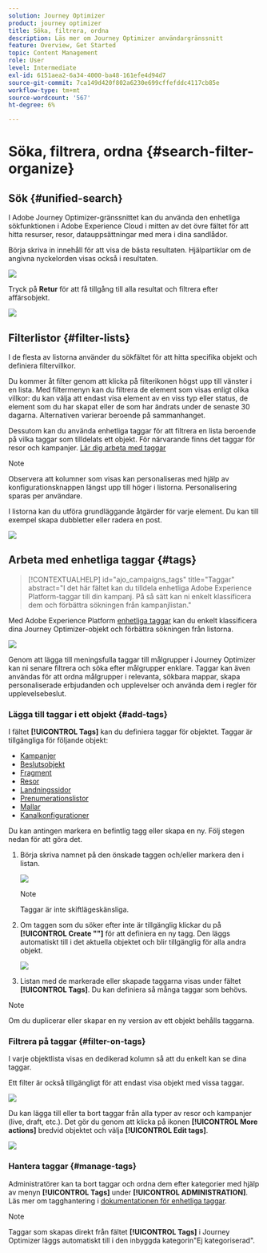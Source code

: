 ```yaml
---
solution: Journey Optimizer
product: journey optimizer
title: Söka, filtrera, ordna
description: Läs mer om Journey Optimizer användargränssnitt
feature: Overview, Get Started
topic: Content Management
role: User
level: Intermediate
exl-id: 6151aea2-6a34-4000-ba48-161efe4d94d7
source-git-commit: 7ca149d420f802a6230e699cffefddc4117cb85e
workflow-type: tm+mt
source-wordcount: '567'
ht-degree: 6%

---
```


# Söka, filtrera, ordna {#search-filter-organize}

## Sök {#unified-search}

I Adobe Journey Optimizer-gränssnittet kan du använda den enhetliga sökfunktionen i Adobe Experience Cloud i mitten av det övre fältet för att hitta resurser, resor, datauppsättningar med mera i dina sandlådor.

Börja skriva in innehåll för att visa de bästa resultaten. Hjälpartiklar om de angivna nyckelorden visas också i resultaten.

![](assets/unified-search.png)

Tryck på **Retur** för att få tillgång till alla resultat och filtrera efter affärsobjekt.

![](assets/search-and-filter.png)

## Filterlistor {#filter-lists}

I de flesta av listorna använder du sökfältet för att hitta specifika objekt och definiera filtervillkor.

Du kommer åt filter genom att klicka på filterikonen högst upp till vänster i en lista. Med filtermenyn kan du filtrera de element som visas enligt olika villkor: du kan välja att endast visa element av en viss typ eller status, de element som du har skapat eller de som har ändrats under de senaste 30 dagarna. Alternativen varierar beroende på sammanhanget.

Dessutom kan du använda enhetliga taggar för att filtrera en lista beroende på vilka taggar som tilldelats ett objekt. För närvarande finns det taggar för resor och kampanjer. [Lär dig arbeta med taggar](#tags)

>[!NOTE]
>
>Observera att kolumner som visas kan personaliseras med hjälp av konfigurationsknappen längst upp till höger i listorna. Personalisering sparas per användare.

I listorna kan du utföra grundläggande åtgärder för varje element. Du kan till exempel skapa dubbletter eller radera en post.

![](assets/journey4.png)

## Arbeta med enhetliga taggar {#tags}

>[!CONTEXTUALHELP]
>id="ajo_campaigns_tags"
>title="Taggar"
>abstract="I det här fältet kan du tilldela enhetliga Adobe Experience Platform-taggar till din kampanj. På så sätt kan ni enkelt klassificera dem och förbättra sökningen från kampanjlistan."

Med Adobe Experience Platform [enhetliga taggar](https://experienceleague.adobe.com/docs/experience-platform/administrative-tags/overview.html) kan du enkelt klassificera dina Journey Optimizer-objekt och förbättra sökningen från listorna.

![](../rn/assets/do-not-localize/campaigns-tag.gif)

Genom att lägga till meningsfulla taggar till målgrupper i Journey Optimizer kan ni senare filtrera och söka efter målgrupper enklare. Taggar kan även användas för att ordna målgrupper i relevanta, sökbara mappar, skapa personaliserade erbjudanden och upplevelser och använda dem i regler för upplevelsebeslut.

### Lägga till taggar i ett objekt {#add-tags}

I fältet **[!UICONTROL Tags]** kan du definiera taggar för objektet. Taggar är tillgängliga för följande objekt:

* [Kampanjer](../campaigns/create-campaign.md#create)
* [Beslutsobjekt](../experience-decisioning/items.md)
* [Fragment](../content-management/fragments.md)
* [Resor](../building-journeys/journey-properties.md)
* [Landningssidor](../landing-pages/create-lp.md)
* [Prenumerationslistor](../landing-pages/subscription-list.md)
* [Mallar](../content-management/content-templates.md)
* [Kanalkonfigurationer](../configuration/channel-surfaces.md#channel-config-tags)

Du kan antingen markera en befintlig tagg eller skapa en ny. Följ stegen nedan för att göra det.

1. Börja skriva namnet på den önskade taggen och/eller markera den i listan.

   ![](assets/tags1.png)

   >[!NOTE]
   >
   > Taggar är inte skiftlägeskänsliga.

1. Om taggen som du söker efter inte är tillgänglig klickar du på **[!UICONTROL Create ""]** för att definiera en ny tagg. Den läggs automatiskt till i det aktuella objektet och blir tillgänglig för alla andra objekt.

   ![](assets/tags4.png)

1. Listan med de markerade eller skapade taggarna visas under fältet **[!UICONTROL Tags]**. Du kan definiera så många taggar som behövs.

>[!NOTE]
> 
> Om du duplicerar eller skapar en ny version av ett objekt behålls taggarna.

### Filtrera på taggar {#filter-on-tags}

I varje objektlista visas en dedikerad kolumn så att du enkelt kan se dina taggar.

Ett filter är också tillgängligt för att endast visa objekt med vissa taggar.

![](assets/tags2.png)

Du kan lägga till eller ta bort taggar från alla typer av resor och kampanjer (live, draft, etc.). Det gör du genom att klicka på ikonen **[!UICONTROL More actions]** bredvid objektet och välja **[!UICONTROL Edit tags]**.

![](assets/tags3.png)

### Hantera taggar {#manage-tags}

Administratörer kan ta bort taggar och ordna dem efter kategorier med hjälp av menyn **[!UICONTROL Tags]** under **[!UICONTROL ADMINISTRATION]**. Läs mer om tagghantering i [dokumentationen för enhetliga taggar](https://experienceleague.adobe.com/docs/experience-platform/administrative-tags/ui/managing-tags.html).

>[!NOTE]
>
> Taggar som skapas direkt från fältet **[!UICONTROL Tags]** i Journey Optimizer läggs automatiskt till i den inbyggda kategorin&quot;Ej kategoriserad&quot;.
